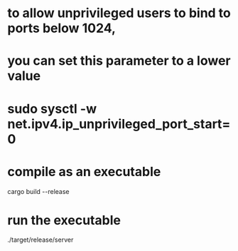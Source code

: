 # to allow unprivileged users to bind to ports below 1024,
# you can set this parameter to a lower value

# sudo sysctl -w net.ipv4.ip_unprivileged_port_start=0


# compile as an executable

cargo build --release

# run the executable

./target/release/server





